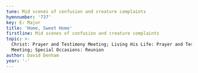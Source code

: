 ```yaml
---
tune: Mid scenes of confusion and creature complaints
hymnnumber: '737'
key: E♭ Major
title: 'Home, Sweet Home'
firstline: Mid scenes of confusion and creature complaints
topic: >-
  Christ: Prayer and Testimony Meeting; Living His Life: Prayer and Testimony
  Meeting; Special Occasions: Reunion
author: David Denham
year: '-'
---
```

